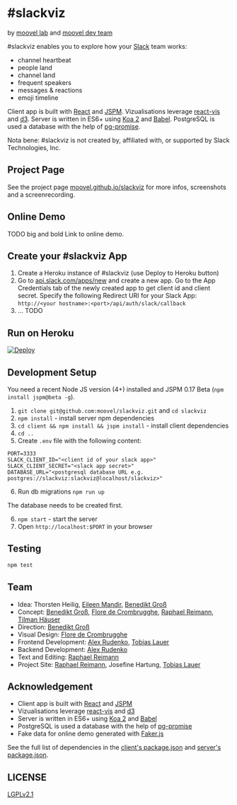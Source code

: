 &#35;slackviz
==============

by [moovel lab](http://lab.moovel.com) and [moovel dev team](https://developers.moovel.com)

&#35;slackviz enables you to explore how your [Slack](https://slack.com/) team works:

 - channel heartbeat
 - people land
 - channel land
 - frequent speakers
 - messages & reactions
 - emoji timeline

Client app is built with [React](https://facebook.github.io/react/) and [JSPM](http://jspm.io/). Vizualisations leverage [react-vis](https://github.com/uber/react-vis) and [d3](https://d3js.org/). Server is written in ES6+ using [Koa 2](https://github.com/koajs/koa) and [Babel](https://babeljs.io/). PostgreSQL is used a database with the help of [pg-promise](https://www.npmjs.com/package/pg-promise).

Nota bene: &#35;slackviz is not created by, affiliated with, or supported by Slack Technologies, Inc.

Project Page
------------
See the project page [moovel.github.io/slackviz](http://moovel.github.io/slackviz/) for more infos, screenshots and a screenrecording.

Online Demo
-----------
TODO big and bold Link to online demo. 

Create your &#35;slackviz App
-----------------------------
1. Create a Heroku instance of &#35;slackviz (use Deploy to Heroku button)
2. Go to [api.slack.com/apps/new](https://api.slack.com/apps/new) and create a new app. Go to the App Credentials tab of the newly created app to get client id and client secret. Specify the following Redirect URI for your Slack App: `http://<your hostname>:<port>/api/auth/slack/callback`
3. ... TODO

Run on Heroku
-------------

[![Deploy](https://www.herokucdn.com/deploy/button.svg)](https://heroku.com/deploy?template=https://github.com/moovel/slackviz/tree/master)

Development Setup
-----------------

You need a recent Node JS version (4+) installed and JSPM 0.17 Beta (`npm install jspm@beta -g`).

1. `git clone git@github.com:moovel/slackviz.git` and `cd slackviz`
2. `npm install` - install server npm dependencies
3. `cd client && npm install && jspm install` - install client dependencies
4. `cd ..`
5. Create `.env` file with the following content:

```
PORT=3333
SLACK_CLIENT_ID="<client id of your slack app>"
SLACK_CLIENT_SECRET="<slack app secret>"
DATABASE_URL="<postgresql database URL e.g. postgres://slackviz:slackviz@localhost/slackviz>"
```

6. Run db migrations `npm run up`

The database needs to be created first.

6. `npm start` - start the server
7.  Open `http://localhost:$PORT` in your browser


Testing
-------

```sh
npm test
```

Team
----
* Idea: Thorsten Heilig, [Eileen Mandir](http://lab.moovel.com/people/eileen-mandir), [Benedikt Groß](https://github.com/b-g/)
* Concept: [Benedikt Groß](https://github.com/b-g/), [Flore de Crombrugghe](http://lab.moovel.com/people/flore-de-crombrugghe), [Raphael Reimann](http://lab.moovel.com/people/raphael-reimann), [Tilman Häuser](http://lab.moovel.com/people/tilman-haeuser)
* Direction: [Benedikt Groß](https://github.com/b-g/)
* Visual Design: [Flore de Crombrugghe](http://lab.moovel.com/people/flore-de-crombrugghe)
* Frontend Development: [Alex Rudenko](https://github.com/OrKoN), [Tobias Lauer](https://github.com/TobiasLauer)
* Backend Development: [Alex Rudenko](https://github.com/OrKoN)
* Text and Editing: [Raphael Reimann](http://lab.moovel.com/people/raphael-reimann)
* Project Site: [Raphael Reimann](http://lab.moovel.com/people/raphael-reimann), Josefine Hartung, [Tobias Lauer](https://github.com/TobiasLauer)


Acknowledgement
---------------
* Client app is built with [React](https://facebook.github.io/react/) and [JSPM](http://jspm.io/) 
* Vizualisations leverage [react-vis](https://github.com/uber/react-vis) and [d3](https://d3js.org/)
* Server is written in ES6+ using [Koa 2](https://github.com/koajs/koa) and [Babel](https://babeljs.io/)
* PostgreSQL is used a database with the help of [pg-promise](https://www.npmjs.com/package/pg-promise)
* Fake data for online demo generated with [Faker.js](https://github.com/marak/Faker.js/)

See the full list of dependencies in the [client's package.json](package.json) and [server's package.json](client/package.json).

LICENSE
-------

[LGPLv2.1](LICENSE)
